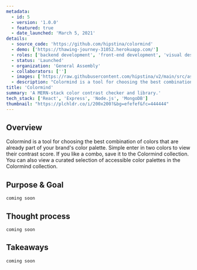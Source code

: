 ```yaml
---
metadata:  
  - id: 5 
  - version: '1.0.0' 
  - featured: true 
  - date_launched: 'March 5, 2021' 
details: 
  - source_code: 'https://github.com/hipstina/colormind'
  - demo: ['https://thawing-journey-31052.herokuapp.com/']
  - roles: ['backend development', 'front-end development', 'visual design']
  - status: 'Launched'
  - organization: 'General Assembly'
  - collaborators: ['']
  - images: ['https://raw.githubusercontent.com/hipstina/v2/main/src/assets/colormind.png']
  - description: "Colormind is a tool for choosing the best combination of colors that are already part of your brand's color palette. Simple enter in two colors to view their contrast score. If you like a combo, save it to the Colormind collection. You can also view a curated selection of accessible color palettes in the Colormind collection."
title: 'Colormind'
summary: 'A MERN-stack color contrast checker and library.'
tech_stack: ['React', 'Express', 'Node.js', 'MongoDB']
thumbnail: "https://plchldr.co/i/200x200?&bg=efefef&fc=444444"
---
```


## Overview

Colormind is a tool for choosing the best combination of colors that are already part of your brand's color palette. Simple enter in two colors to view their contrast score. If you like a combo, save it to the Colormind collection. You can also view a curated selection of accessible color palettes in the Colormind collection.

## Purpose & Goal
`coming soon`


## Thought process
`coming soon`


## Takeaways
`coming soon`